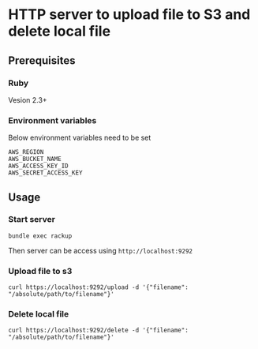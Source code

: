 # HTTP server to upload file to S3 and delete local file

## Prerequisites

### Ruby

Vesion 2.3+

### Environment variables

Below environment variables need to be set

```
AWS_REGION
AWS_BUCKET_NAME
AWS_ACCESS_KEY_ID
AWS_SECRET_ACCESS_KEY
```

## Usage

### Start server

```
bundle exec rackup
```

Then server can be access using `http://localhost:9292`

### Upload file to s3

```
curl https://localhost:9292/upload -d '{"filename": "/absolute/path/to/filename"}'
```

### Delete local file

```
curl https://localhost:9292/delete -d '{"filename": "/absolute/path/to/filename"}'
```

